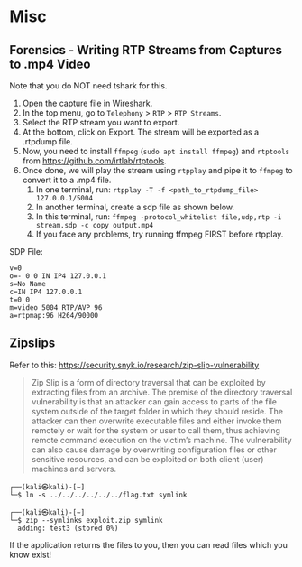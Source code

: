 # Misc

## Forensics - Writing RTP Streams from Captures to .mp4 Video

Note that you do NOT need tshark for this.

1. Open the capture file in Wireshark.
2. In the top menu, go to `Telephony` > `RTP` > `RTP Streams`.
3. Select the RTP stream you want to export.
4. At the bottom, click on Export. The stream will be exported as a .rtpdump file.
5. Now, you need to install `ffmpeg` (`sudo apt install ffmpeg`) and `rtptools` from https://github.com/irtlab/rtptools.
6. Once done, we will play the stream using `rtpplay` and pipe it to `ffmpeg` to convert it to a .mp4 file.
   1. In one terminal, run: `rtpplay -T -f <path_to_rtpdump_file> 127.0.0.1/5004`
   2. In another terminal, create a sdp file as shown below.
   3. In this terminal, run: `ffmpeg -protocol_whitelist file,udp,rtp -i stream.sdp -c copy output.mp4`
   4. If you face any problems, try running ffmpeg FIRST before rtpplay.
  
SDP File:
```
v=0
o=- 0 0 IN IP4 127.0.0.1
s=No Name
c=IN IP4 127.0.0.1
t=0 0
m=video 5004 RTP/AVP 96
a=rtpmap:96 H264/90000
```


## Zipslips

Refer to this: https://security.snyk.io/research/zip-slip-vulnerability

> Zip Slip is a form of directory traversal that can be exploited by extracting files from an archive. The premise of the directory traversal vulnerability is that an attacker can gain access to parts of the file system outside of the target folder in which they should reside. The attacker can then overwrite executable files and either invoke them remotely or wait for the system or user to call them, thus achieving remote command execution on the victim’s machine. The vulnerability can also cause damage by overwriting configuration files or other sensitive resources, and can be exploited on both client (user) machines and servers.

```
┌──(kali㉿kali)-[~]
└─$ ln -s ../../../../../../flag.txt symlink

┌──(kali㉿kali)-[~]
└─$ zip --symlinks exploit.zip symlink
  adding: test3 (stored 0%)
```

If the application returns the files to you, then you can read files which you know exist!